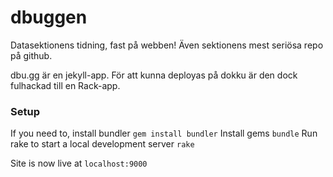 # dbuggen
Datasektionens tidning, fast på webben! Även sektionens mest seriösa repo på github.

dbu.gg är en jekyll-app. För att kunna deployas på dokku är den dock fulhackad till en Rack-app.

### Setup

If you need to, install bundler
`gem install bundler`
Install gems
`bundle`
Run rake to start a local development server
`rake`

Site is now live at `localhost:9000`
